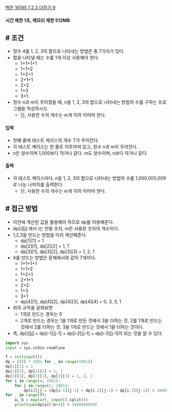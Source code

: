 
[백준 16195 1,2,3 더하기 9](https://www.acmicpc.net/problem/16195)

#### **시간 제한 1초, 메모리 제한 512MB**

## **# 조건**

- 정수 4를 1, 2, 3의 합으로 나타내는 방법은 총 7가지가 있다. 
- 합을 나타낼 때는 수를 1개 이상 사용해야 한다.
	- 1+1+1+1
	- 1+1+2
	- 1+2+1
	- 2+1+1
	- 2+2
	- 1+3
	- 3+1
- 정수 n과 m이 주어졌을 때, n을 1, 2, 3의 합으로 나타내는 방법의 수를 구하는 프로그램을 작성하시오. 
	- 단, 사용한 수의 개수는 m개 이하 이어야 한다.

#### **입력**
- 첫째 줄에 테스트 케이스의 개수 T가 주어진다. 
- 각 테스트 케이스는 한 줄로 이루어져 있고, 정수 n과 m이 주어진다. 
- n은 양수이며 1,000보다 작거나 같다. m도 양수이며, n보다 작거나 같다.

#### **출력**
- 각 테스트 케이스마다, n을 1, 2, 3의 합으로 나타내는 방법의 수를 1,000,000,009로 나눈 나머지를 출력한다. 
	- 단, 사용한 수의 개수는 m개 이하 이어야 한다.

## **# 접근 방법**

- 이전에 계산된 값을 활용해야 하므로 dp를 이용해준다.
- dp[i][j] 에서 i는 만들 숫자, m은 사용된 숫자의 개수이다.
- 1,2,3을 만드는 방법을 미리 계산해준다.
	- dp[1][1] = 1
	- dp[2][1], dp[2][2] = 1, 1
	- dp[3][1], dp[3][2], dp[3][3] = 1, 2, 1
- 4를 만드는 방법은 문제에서와 같이 7개이다.
	- 1+1+1+1
	- 1+1+2
	- 1+2+1
	- 2+1+1
	- 2+2
	- 1+3
	- 3+1
	- dp[4][1], dp[4][2], dp[4][3], dp[4][4] = 0, 3, 3, 1 
- 위의 규칙을 살펴보면 
	- 1개로 만드는 경우는 0
	- 2개로 만드는 경우는 1을 1개로 만든 것에서 3을 더하는 것, 2를 1개로 만드는 것에서 2를 더하는 것, 3을 1개로 만드는 것에서 1을 더하는 것이다.
- 즉, dp[i][j] = dp[i-1][j-1] + dp[i-2][j-1] + dp[i-3][j-1]이 되는 것을 알 수 있다.

```python
import sys
input = sys.stdin.readline

T = int(input())
dp = [[0] * 1001 for _ in range(1001)]
dp[1][1] = 1
dp[2][1], dp[2][2] = 1, 1
dp[3][1], dp[3][2], dp[3][3] = 1, 2, 1
for i in range(4, 1001):
    for j in range(1, 1001):
        dp[i][j] = (dp[i-1][j-1] + dp[i-2][j-1] + dp[i-3][j-1]) % 1000000009
for _ in range(T):
    a, b = map(int, input().split())
    print(sum(dp[a][:b+1]) % 1000000009)
```